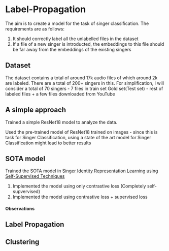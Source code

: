 # Label-Propagation

The aim is to create a model for the task of singer classification. The requirements are as follows:
1) It should correctly label all the unlabelled files in the dataset
2) If a file of a new singer is introducted, the embeddings to this file should be far away from the embeddings of the existing singers

## Dataset

The dataset contains a total of around 17k audio files of which around 2k are labeled. There are a total of 200+ singers in this. 
For simplification, I will consider a total of 70 singers - 7 files in train set
Gold set(Test set) - rest of labeled files + a few files downloaded from YouTube

## A simple approach

Trained a simple ResNet18 model to analyze the data.

Used the pre-trained model of ResNet18 trained on images - since this is task for Singer Classification, using a state of the art model for Singer Classification might lead to better results

## SOTA model

Trained the SOTA model in [Singer Identity Representation Learning using Self-Supervised Techniques](https://hal.science/hal-04186048v1)

1) Implemented the model using only contrastive loss (Completely self-supvervised)
2) Implemented the model using contrastive loss + supervised loss

#### Observations



## Label Propagation

## Clustering